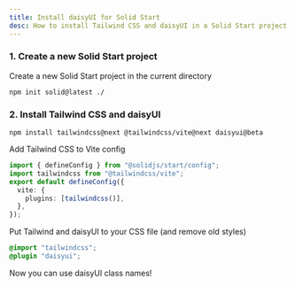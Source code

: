 ```yaml
---
title: Install daisyUI for Solid Start
desc: How to install Tailwind CSS and daisyUI in a Solid Start project
---
```


### 1. Create a new Solid Start project

Create a new Solid Start project in the current directory

```:Terminal
npm init solid@latest ./
```

### 2. Install Tailwind CSS and daisyUI

```:Terminal
npm install tailwindcss@next @tailwindcss/vite@next daisyui@beta
```

Add Tailwind CSS to Vite config

```js:app.config.ts
import { defineConfig } from "@solidjs/start/config";
import tailwindcss from "@tailwindcss/vite";
export default defineConfig({
  vite: {
    plugins: [tailwindcss()],
  },
});
```

Put Tailwind and daisyUI to your CSS file (and remove old styles)
  
```postcss:src/app.css
@import "tailwindcss";
@plugin "daisyui";
```

Now you can use daisyUI class names!
